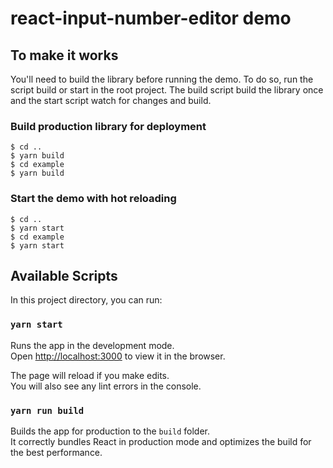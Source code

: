 # react-input-number-editor demo

## To make it works

You'll need to build the library before running the demo.
To do so, run the script build or start in the root project.
The build script build the library once and the start script watch for changes and build.

### Build production library for deployment
```shell
$ cd ..
$ yarn build
$ cd example
$ yarn build
```

### Start the demo with hot reloading
```shell
$ cd ..
$ yarn start
$ cd example
$ yarn start
```

## Available Scripts

In this project directory, you can run:

### `yarn start`

Runs the app in the development mode.<br>
Open [http://localhost:3000](http://localhost:3000) to view it in the browser.

The page will reload if you make edits.<br>
You will also see any lint errors in the console.

### `yarn run build`

Builds the app for production to the `build` folder.<br>
It correctly bundles React in production mode and optimizes the build for the best performance.

